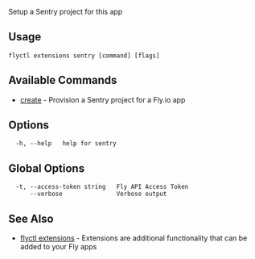 Setup a Sentry project for this app


## Usage
~~~
flyctl extensions sentry [command] [flags]
~~~

## Available Commands
* [create](/docs/flyctl/extensions-sentry-create/)	 - Provision a Sentry project for a Fly.io app

## Options

~~~
  -h, --help   help for sentry
~~~

## Global Options

~~~
  -t, --access-token string   Fly API Access Token
      --verbose               Verbose output
~~~

## See Also

* [flyctl extensions](/docs/flyctl/extensions/)	 - Extensions are additional functionality that can be added to your Fly apps

